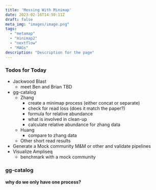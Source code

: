 ```yaml
---
title: 'Messing With Minimap'
date: 2023-02-16T14:50:11Z
draft: false
meta_img: "images/image.png"
tags:
  - "metamap"
  - "minimap2"
  - "nextflow"
  - "MAGs"
description: "Description for the page"
---
```


### Todos for Today

- Jackwood Blast
  - meet Ben and Brian TBD
- gg-catalog
  - Zhang
    - create a minimap process (either concat or separate)
    - check for read loss (does it match the paper?)
    - formula for relative abundance
    - what is involved in clean-up
    - calculate relative abundance for zhang data
  - Huang
    - compare to zhang data
  - Other short read results
- Generate a Mock community M&M or other and validate pipelines
- Visualize Ampliseq
  - benchmark with a mock community

### gg-catalog

#### why do we only have one process?
